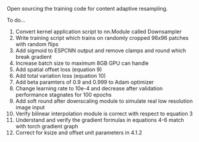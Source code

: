 Open sourcing the training code for content adaptive resampling. 

To do...
1. Convert kernel application script to nn.Module called Downsampler
2. Write training script which trains on randomly cropped 96x96 patches with random flips
3. Add sigmoid to ESPCNN output and remove clamps and round which break gradient
4. Increase batch size to maximum 8GB GPU can handle
5. Add spatial offset loss (equation 9)
6. Add total variation loss (equation 10)
7. Add beta paramters of 0.9 and 0.999 to Adam optimizer
8. Change learning rate to 10e-4 and decrease after validation performance stagnates for 100 epochs
9. Add soft round after downscaling module to simulate real low resolution image input
10. Verify bilinear interpolation module is correct with respect to equation 3
11. Understand and verify the gradient formulas in equations 4-6 match with torch gradient graph
12. Correct for ksize and offset unit parameters in 4.1.2